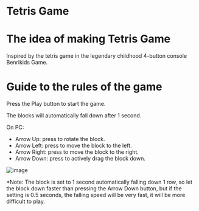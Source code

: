 # Tetris Game
# The idea of ​​​​making Tetris Game
Inspired by the tetris game in the legendary childhood 4-button console Benrikids Game.

# Guide to the rules of the game
Press the Play button to start the game.

The blocks will automatically fall down after 1 second.

On PC:
- Arrow Up: press to rotate the block.
- Arrow Left: press to move the block to the left.
- Arrow Right: press to move the block to the right.
- Arrow Down: press to actively drag the block down.

![image](https://github.com/VenusakaVXT/tetris-game/assets/125566811/9596248c-4abb-4956-9f2d-d654b8696d1d)


*Note: The block is set to 1 second automatically falling down 1 row, so let the block down faster than pressing the Arrow Down button, but if the setting is 0.5 seconds, the falling speed will be very fast, it will be more difficult to play.


